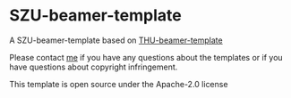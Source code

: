 # SZU-beamer-template
A SZU-beamer-template based on [THU-beamer-template](https://github.com/FangWHao/THU-beamer-template)

Please contact [me](jidon0112@gmail.com) if you have any questions about the templates or if you have questions about copyright infringement.

This template is open source under the Apache-2.0 license

